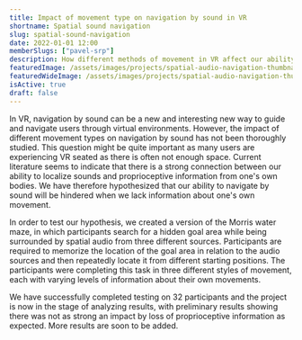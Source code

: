 ```yaml
---
title: Impact of movement type on navigation by sound in VR
shortname: Spatial sound navigation
slug: spatial-sound-navigation
date: 2022-01-01 12:00
memberSlugs: ["pavel-srp"]
description: How different methods of movement in VR affect our ability of navigate by sound
featuredImage: /assets/images/projects/spatial-audio-navigation-thumbnail-narrow.png
featuredWideImage: /assets/images/projects/spatial-audio-navigation-thumbnail-wide.png
isActive: true
draft: false
---
```


In VR, navigation by sound can be a new and interesting new way to guide and navigate users through virtual environments. However, the impact of different movement types on navigation by sound has not been thoroughly studied. This question might be quite important as many users are experiencing VR seated as there is often not enough space. Current literature seems to indicate that there is a strong connection between our ability to localize sounds and proprioceptive information from one's own bodies. We have therefore hypothesized that our ability to navigate by sound will be hindered when we lack information about one's own movement.

In order to test our hypothesis, we created a version of the Morris water maze, in which participants search for a hidden goal area while being surrounded by spatial audio from three different sources. Participants are required to memorize the location of the goal area in relation to the audio sources and then repeatedly locate it from different starting positions. The participants were completing this task in three different styles of movement, each with varying levels of information about their own movements.

We have successfully completed testing on 32 participants and the project is now in the stage of analyzing results, with preliminary results showing there was not as strong an impact by loss of proprioceptive information as expected. More results are soon to be added.